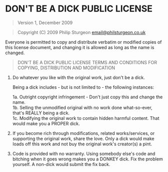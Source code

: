 # DON'T BE A DICK PUBLIC LICENSE

> Version 1, December 2009

> Copyright (C) 2009 Philip Sturgeon <email@philsturgeon.co.uk>

Everyone is permitted to copy and distribute verbatim or modified
copies of this license document, and changing it is allowed as long
as the name is changed.

> DON'T BE A DICK PUBLIC LICENSE
> TERMS AND CONDITIONS FOR COPYING, DISTRIBUTION AND MODIFICATION

1.  Do whatever you like with the original work, just don't be a dick.

    Being a dick includes - but is not limited to - the following instances:

    1a. Outright copyright infringement - Don't just copy this and change the name.  
     1b. Selling the unmodified original with no work done what-so-ever, that's REALLY being a dick.  
     1c. Modifying the original work to contain hidden harmful content. That would make you a PROPER dick.

2.  If you become rich through modifications, related works/services, or supporting the original work,
    share the love. Only a dick would make loads off this work and not buy the original work's
    creator(s) a pint.

3.  Code is provided with no warranty. Using somebody else's code and bitching when it goes wrong makes
    you a DONKEY dick. Fix the problem yourself. A non-dick would submit the fix back.
